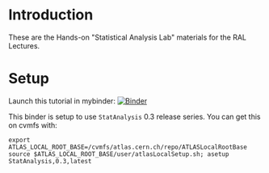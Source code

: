 # Introduction

These are the Hands-on "Statistical Analysis Lab" materials for the RAL Lectures.

# Setup

Launch this tutorial in mybinder: [![Binder](https://mybinder.org/badge_logo.svg)](https://mybinder.org/v2/git/https%3A%2F%2Fgitlab.cern.ch%2Fwill%2Fralstats/2024?labpath=Prerequisite.ipynb)

This binder is setup to use `StatAnalysis` 0.3 release series. You can get this on cvmfs with:

```
export ATLAS_LOCAL_ROOT_BASE=/cvmfs/atlas.cern.ch/repo/ATLASLocalRootBase
source $ATLAS_LOCAL_ROOT_BASE/user/atlasLocalSetup.sh; asetup StatAnalysis,0.3,latest
```
